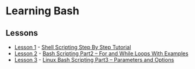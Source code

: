 # Learning Bash

## Lessons
* [Lesson 1](First.sh) - [Shell Scripting Step By Step Tutorial](https://likegeeks.com/bash-script-easy-guide/) 
* [Lesson 2](Second.sh) - [Bash Scripting Part2 – For and While Loops With Examples](https://likegeeks.com/bash-scripting-step-step-part2/)           
* [Lesson 3](Third.sh) - [Linux Bash Scripting Part3 – Parameters and Options](https://likegeeks.com/linux-bash-scripting-awesome-guide-part3/)           
